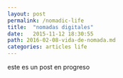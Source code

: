 ```yaml
---
layout: post
permalink: /nomadic-life
title:  "nomadas digitales"
date:   2015-11-12 18:30:55
path: 2016-02-08-vida-de-nomada.md
categories: articles life
---
```

este es un post en progreso

